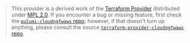 > This provider is a derived work of the [Terraform Provider](https://github.com/terraform-providers/terraform-provider-cloudngfwaws)
> distributed under [MPL 2.0](https://www.mozilla.org/en-US/MPL/2.0/). If you encounter a bug or missing feature,
> first check the [`pulumi-cloudngfwaws` repo](https://github.com/pulumi/pulumi-cloudngfwaws/issues); however, if that doesn't turn up anything,
> please consult the source [`terraform-provider-cloudngfwaws` repo](https://github.com/terraform-providers/terraform-provider-cloudngfwaws/issues).